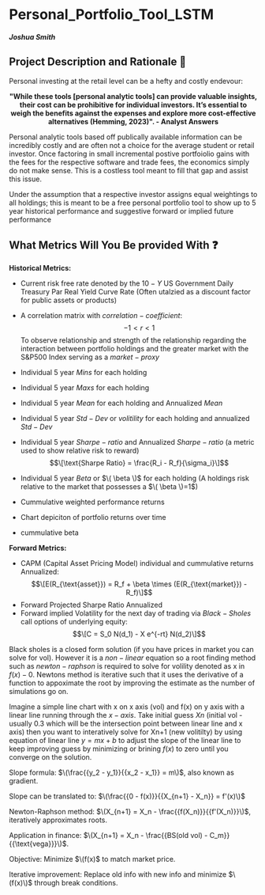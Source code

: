 # Personal_Portfolio_Tool_LSTM
##### Joshua Smith 
## Project Description and Rationale &#x1F4D3;
Personal investing at the retail level can be a hefty and costly endevour:
<p align="center">
  <b>"While these tools [personal analytic tools] can provide valuable insights, their cost can be prohibitive for individual investors. It’s essential to weigh the benefits against the expenses and explore more cost-effective alternatives (Hemming, 2023)". - Analyst Answers</b>
</p>

Personal analytic tools based off publically available information can be incredibly costly and are often not a choice for the average student or retail investor. Once factoring in small incremental postive portfoiolio gains with the fees for the respective software and trade fees,  the economics simply do not make sense. This is a costless tool meant to fill that gap and assist this issue.

Under  the assumption that a respective investor assigns equal weightings to all holdings; this is meant to be a free personal portfolio tool to show up to 5 year historical performance and suggestive forward or implied future performance

## What Metrics Will You Be provided With &#x2753;
<p align="left">
  <b>Historical Metrics: </b>
</p>

* Current risk free rate denoted by the $10-Y$ US Government Daily Treasury Par Real Yield Curve Rate (Often utalzied as a discount factor for public assets or products)
* A correlation matrix with $correlation-coefficient$: $$-1 < r < 1$$ To observe relationship and strength of the relationship regarding the interaction between portfolio holdings and the greater market with the S&P500 Index serving as a $market-proxy$
* Individual 5 year $Mins$ for each holding
* Individual 5 year $Maxs$ for each holding
* Individual 5 year $Mean$ for each holding  and Annualized $Mean$
* Individual 5 year $Std-Dev$ or $volitility$ for each holding and annualized $Std-Dev$
* Individual 5 year $Sharpe-ratio$ and Annualized $Sharpe-ratio$ (a metric used to show relative risk to reward) $$\[\text{Sharpe Ratio} = \frac{R_i - R_f}{\sigma_i}\]$$
* Individual 5 year $Beta$ or $\( \beta \)$ for each holding (A holdings risk relative to the market that possesses a $\( \beta \)=1$)

* Cummulative weighted performance returns
* Chart depiciton of portfolio returns over time
* cummulative beta

<p align="left">
  <b>Forward Metrics: </b>
</p>

* CAPM (Capital Asset Pricing Model) individual and cummulative returns Annualized: $$\[E(R_{\text{asset}}) = R_f + \beta \times (E(R_{\text{market}}) - R_f)\]$$
* Forward Projected Sharpe Ratio Annualized
* Forward implied Volatility for the next day of trading via $Black-Sholes$ call options of underlying equity: $$\[C = S_0 N(d_1) - X e^{-rt} N(d_2)\]$$

Black sholes is a closed form solution (if you have prices in market you can solve for vol). However it is a $non-linear$ equation so a root finding method such as $newton-raphson$ is required to solve for volility denoted as x in $f(x)-0$. Newtons method is iterative such that it uses the derivative of a function to appoximate the root by improving the estimate as the number of simulations go on.

Imagine a simple line chart with x on x axis (vol) and f(x) on y axis with a linear line running through the $x-axis$. Take initial guess $Xn$ (initial vol - usually 0.3 which will be the intersection point between linear line and x axis) then you want to interatively solve for Xn+1 (new volitilty) by using equation of linear line $y=mx+b$ to adjust the slope of the linear line to keep improving guess by minimizing or brining $f(x)$ to zero until you converge on the solution.

Slope formula: $\(\frac{{y_2 - y_1}}{{x_2 - x_1}} = m\)$, also known as gradient.

Slope can be translated to: $\(\frac{{0 - f(x)}}{{X_{n+1} - X_n}} = f'(x)\)$

Newton-Raphson method: $\(X_{n+1} = X_n - \frac{{f(X_n)}}{{f'(X_n)}}\)$, iteratively approximates roots.

Application in finance: $\(X_{n+1} = X_n - \frac{{BS(old vol) - C_m}}{{\text{vega}}}\)$.

Objective: Minimize $\(f(x)$ to match market price.

Iterative improvement: Replace old info with new info and minimize $\(f(x)\)$ through break conditions.


